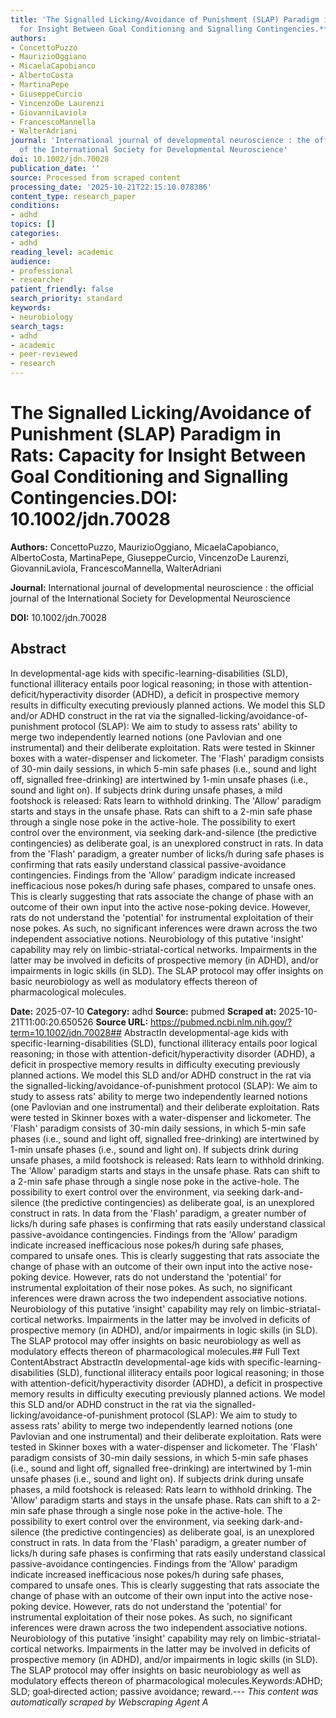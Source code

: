 ```yaml
---
title: 'The Signalled Licking/Avoidance of Punishment (SLAP) Paradigm in Rats: Capacity
  for Insight Between Goal Conditioning and Signalling Contingencies.**DOI:** 10.1002/jdn.70028'
authors:
- ConcettoPuzzo
- MaurizioOggiano
- MicaelaCapobianco
- AlbertoCosta
- MartinaPepe
- GiuseppeCurcio
- VincenzoDe Laurenzi
- GiovanniLaviola
- FrancescoMannella
- WalterAdriani
journal: 'International journal of developmental neuroscience : the official journal
  of the International Society for Developmental Neuroscience'
doi: 10.1002/jdn.70028
publication_date: ''
source: Processed from scraped content
processing_date: '2025-10-21T22:15:10.078386'
content_type: research_paper
conditions:
- adhd
topics: []
categories:
- adhd
reading_level: academic
audience:
- professional
- researcher
patient_friendly: false
search_priority: standard
keywords:
- neurobiology
search_tags:
- adhd
- academic
- peer-reviewed
- research
---
```


# The Signalled Licking/Avoidance of Punishment (SLAP) Paradigm in Rats: Capacity for Insight Between Goal Conditioning and Signalling Contingencies.**DOI:** 10.1002/jdn.70028

**Authors:** ConcettoPuzzo, MaurizioOggiano, MicaelaCapobianco, AlbertoCosta, MartinaPepe, GiuseppeCurcio, VincenzoDe Laurenzi, GiovanniLaviola, FrancescoMannella, WalterAdriani

**Journal:** International journal of developmental neuroscience : the official journal of the International Society for Developmental Neuroscience

**DOI:** 10.1002/jdn.70028

## Abstract

In developmental-age kids with specific-learning-disabilities (SLD), functional illiteracy entails poor logical reasoning; in those with attention-deficit/hyperactivity disorder (ADHD), a deficit in prospective memory results in difficulty executing previously planned actions. We model this SLD and/or ADHD construct in the rat via the signalled-licking/avoidance-of-punishment protocol (SLAP): We aim to study to assess rats' ability to merge two independently learned notions (one Pavlovian and one instrumental) and their deliberate exploitation. Rats were tested in Skinner boxes with a water-dispenser and lickometer. The 'Flash' paradigm consists of 30-min daily sessions, in which 5-min safe phases (i.e., sound and light off, signalled free-drinking) are intertwined by 1-min unsafe phases (i.e., sound and light on). If subjects drink during unsafe phases, a mild footshock is released: Rats learn to withhold drinking. The 'Allow' paradigm starts and stays in the unsafe phase. Rats can shift to a 2-min safe phase through a single nose poke in the active-hole. The possibility to exert control over the environment, via seeking dark-and-silence (the predictive contingencies) as deliberate goal, is an unexplored construct in rats. In data from the 'Flash' paradigm, a greater number of licks/h during safe phases is confirming that rats easily understand classical passive-avoidance contingencies. Findings from the 'Allow' paradigm indicate increased inefficacious nose pokes/h during safe phases, compared to unsafe ones. This is clearly suggesting that rats associate the change of phase with an outcome of their own input into the active nose-poking device. However, rats do not understand the 'potential' for instrumental exploitation of their nose pokes. As such, no significant inferences were drawn across the two independent associative notions. Neurobiology of this putative 'insight' capability may rely on limbic-striatal-cortical networks. Impairments in the latter may be involved in deficits of prospective memory (in ADHD), and/or impairments in logic skills (in SLD). The SLAP protocol may offer insights on basic neurobiology as well as modulatory effects thereon of pharmacological molecules.

**Date:** 2025-07-10
**Category:** adhd
**Source:** pubmed
**Scraped at:** 2025-10-21T11:00:20.650526
**Source URL:** https://pubmed.ncbi.nlm.nih.gov/?term=10.1002/jdn.70028## AbstractIn developmental-age kids with specific-learning-disabilities (SLD), functional illiteracy entails poor logical reasoning; in those with attention-deficit/hyperactivity disorder (ADHD), a deficit in prospective memory results in difficulty executing previously planned actions. We model this SLD and/or ADHD construct in the rat via the signalled-licking/avoidance-of-punishment protocol (SLAP): We aim to study to assess rats' ability to merge two independently learned notions (one Pavlovian and one instrumental) and their deliberate exploitation. Rats were tested in Skinner boxes with a water-dispenser and lickometer. The 'Flash' paradigm consists of 30-min daily sessions, in which 5-min safe phases (i.e., sound and light off, signalled free-drinking) are intertwined by 1-min unsafe phases (i.e., sound and light on). If subjects drink during unsafe phases, a mild footshock is released: Rats learn to withhold drinking. The 'Allow' paradigm starts and stays in the unsafe phase. Rats can shift to a 2-min safe phase through a single nose poke in the active-hole. The possibility to exert control over the environment, via seeking dark-and-silence (the predictive contingencies) as deliberate goal, is an unexplored construct in rats. In data from the 'Flash' paradigm, a greater number of licks/h during safe phases is confirming that rats easily understand classical passive-avoidance contingencies. Findings from the 'Allow' paradigm indicate increased inefficacious nose pokes/h during safe phases, compared to unsafe ones. This is clearly suggesting that rats associate the change of phase with an outcome of their own input into the active nose-poking device. However, rats do not understand the 'potential' for instrumental exploitation of their nose pokes. As such, no significant inferences were drawn across the two independent associative notions. Neurobiology of this putative 'insight' capability may rely on limbic-striatal-cortical networks. Impairments in the latter may be involved in deficits of prospective memory (in ADHD), and/or impairments in logic skills (in SLD). The SLAP protocol may offer insights on basic neurobiology as well as modulatory effects thereon of pharmacological molecules.## Full Text ContentAbstract AbstractIn developmental-age kids with specific-learning-disabilities (SLD), functional illiteracy entails poor logical reasoning; in those with attention-deficit/hyperactivity disorder (ADHD), a deficit in prospective memory results in difficulty executing previously planned actions. We model this SLD and/or ADHD construct in the rat via the signalled-licking/avoidance-of-punishment protocol (SLAP): We aim to study to assess rats' ability to merge two independently learned notions (one Pavlovian and one instrumental) and their deliberate exploitation. Rats were tested in Skinner boxes with a water-dispenser and lickometer. The 'Flash' paradigm consists of 30-min daily sessions, in which 5-min safe phases (i.e., sound and light off, signalled free-drinking) are intertwined by 1-min unsafe phases (i.e., sound and light on). If subjects drink during unsafe phases, a mild footshock is released: Rats learn to withhold drinking. The 'Allow' paradigm starts and stays in the unsafe phase. Rats can shift to a 2-min safe phase through a single nose poke in the active-hole. The possibility to exert control over the environment, via seeking dark-and-silence (the predictive contingencies) as deliberate goal, is an unexplored construct in rats. In data from the 'Flash' paradigm, a greater number of licks/h during safe phases is confirming that rats easily understand classical passive-avoidance contingencies. Findings from the 'Allow' paradigm indicate increased inefficacious nose pokes/h during safe phases, compared to unsafe ones. This is clearly suggesting that rats associate the change of phase with an outcome of their own input into the active nose-poking device. However, rats do not understand the 'potential' for instrumental exploitation of their nose pokes. As such, no significant inferences were drawn across the two independent associative notions. Neurobiology of this putative 'insight' capability may rely on limbic-striatal-cortical networks. Impairments in the latter may be involved in deficits of prospective memory (in ADHD), and/or impairments in logic skills (in SLD). The SLAP protocol may offer insights on basic neurobiology as well as modulatory effects thereon of pharmacological molecules.Keywords:ADHD; SLD; goal‐directed action; passive avoidance; reward.---
*This content was automatically scraped by Webscraping Agent A*